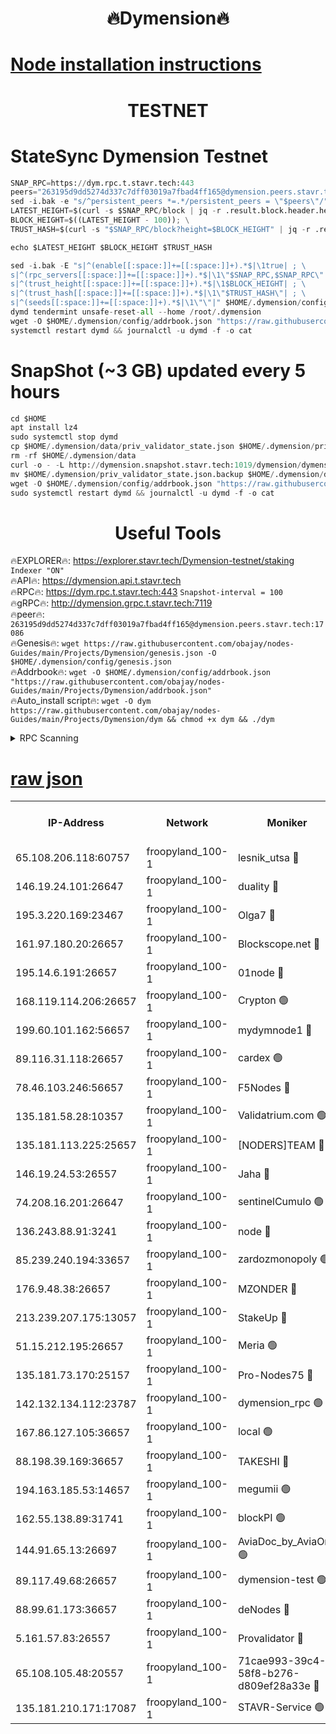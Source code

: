 <h1 align="center"> 🔥Dymension🔥</h1>

[Node installation instructions](https://github.com/obajay/nodes-Guides/tree/main/Projects/Dymension)
=

<h1 align="center"> TESTNET</h1>

# StateSync Dymension Testnet
```python
SNAP_RPC=https://dym.rpc.t.stavr.tech:443
peers="263195d9dd5274d337c7dff03019a7fbad4ff165@dymension.peers.stavr.tech:17086"
sed -i.bak -e "s/^persistent_peers *=.*/persistent_peers = \"$peers\"/" $HOME/.dymension/config/config.toml
LATEST_HEIGHT=$(curl -s $SNAP_RPC/block | jq -r .result.block.header.height); \
BLOCK_HEIGHT=$((LATEST_HEIGHT - 100)); \
TRUST_HASH=$(curl -s "$SNAP_RPC/block?height=$BLOCK_HEIGHT" | jq -r .result.block_id.hash)

echo $LATEST_HEIGHT $BLOCK_HEIGHT $TRUST_HASH

sed -i.bak -E "s|^(enable[[:space:]]+=[[:space:]]+).*$|\1true| ; \
s|^(rpc_servers[[:space:]]+=[[:space:]]+).*$|\1\"$SNAP_RPC,$SNAP_RPC\"| ; \
s|^(trust_height[[:space:]]+=[[:space:]]+).*$|\1$BLOCK_HEIGHT| ; \
s|^(trust_hash[[:space:]]+=[[:space:]]+).*$|\1\"$TRUST_HASH\"| ; \
s|^(seeds[[:space:]]+=[[:space:]]+).*$|\1\"\"|" $HOME/.dymension/config/config.toml
dymd tendermint unsafe-reset-all --home /root/.dymension
wget -O $HOME/.dymension/config/addrbook.json "https://raw.githubusercontent.com/obajay/nodes-Guides/main/Projects/Dymension/addrbook.json"
systemctl restart dymd && journalctl -u dymd -f -o cat

```
# SnapShot (~3 GB) updated every 5 hours
```python
cd $HOME
apt install lz4
sudo systemctl stop dymd
cp $HOME/.dymension/data/priv_validator_state.json $HOME/.dymension/priv_validator_state.json.backup
rm -rf $HOME/.dymension/data
curl -o - -L http://dymension.snapshot.stavr.tech:1019/dymension/dymension-snap.tar.lz4 | lz4 -c -d - | tar -x -C $HOME/.dymension --strip-components 2
mv $HOME/.dymension/priv_validator_state.json.backup $HOME/.dymension/data/priv_validator_state.json
wget -O $HOME/.dymension/config/addrbook.json "https://raw.githubusercontent.com/obajay/nodes-Guides/main/Projects/Dymension/addrbook.json"
sudo systemctl restart dymd && journalctl -u dymd -f -o cat
```

 <h1 align="center"> Useful Tools</h1>

🔥EXPLORER🔥:     https://explorer.stavr.tech/Dymension-testnet/staking        `Indexer "ON"` \
🔥API🔥:          https://dymension.api.t.stavr.tech \
🔥RPC🔥:          https://dym.rpc.t.stavr.tech:443                  `Snapshot-interval = 100` \
🔥gRPC🔥:         http://dymension.grpc.t.stavr.tech:7119 \
🔥peer🔥:         `263195d9dd5274d337c7dff03019a7fbad4ff165@dymension.peers.stavr.tech:17086` \
🔥Genesis🔥:     ```wget https://raw.githubusercontent.com/obajay/nodes-Guides/main/Projects/Dymension/genesis.json -O $HOME/.dymension/config/genesis.json``` \
🔥Addrbook🔥:    ```wget -O $HOME/.dymension/config/addrbook.json "https://raw.githubusercontent.com/obajay/nodes-Guides/main/Projects/Dymension/addrbook.json"``` \
🔥Auto_install script🔥: ```wget -O dym https://raw.githubusercontent.com/obajay/nodes-Guides/main/Projects/Dymension/dym && chmod +x dym && ./dym```

<details>
<summary>RPC Scanning</summary>

<h2 align="center"> We scan nodes in real time every 4 hours. And we provide the final result of RPC endpoints.
We cannot influence the operation of these nodes in any way. </h2>


```python
If Voting Power is higher than 0 --> then the Node is a validator of the network and may be subject to attack and be a potential threat to the chain.
```
```python
We marked such validators with a red symbol
```

</details>

[raw json](https://rpc-check.dymt.stavr.tech/dymt/rpc-dymt-result.json)
=


<table><tr><th>IP-Address</th><th>Network</th><th>Moniker</th><th>Latest Block Height</th><th>Earliest Block Height</th><th>Catching Up</th><th>Voting Power</th><th>Scan Time</th></tr><tr><td>65.108.206.118:60757</td><td>froopyland_100-1</td><td>lesnik_utsa 🔴</td><td>1547564</td><td>1</td><td>False</td><td>1</td><td>2023-12-04T10:12:10.692514525UTC</td></tr><tr><td>146.19.24.101:26647</td><td>froopyland_100-1</td><td>duality 🔴</td><td>1547567</td><td>1</td><td>False</td><td>1</td><td>2023-12-04T10:12:27.182520363UTC</td></tr><tr><td>195.3.220.169:23467</td><td>froopyland_100-1</td><td>Olga7 🔴</td><td>1547570</td><td>1</td><td>False</td><td>1</td><td>2023-12-04T10:12:44.055691357UTC</td></tr><tr><td>161.97.180.20:26657</td><td>froopyland_100-1</td><td>Blockscope.net 🔴</td><td>1547571</td><td>1</td><td>False</td><td>1</td><td>2023-12-04T10:12:48.987527966UTC</td></tr><tr><td>195.14.6.191:26657</td><td>froopyland_100-1</td><td>01node 🔴</td><td>1547571</td><td>1</td><td>False</td><td>1</td><td>2023-12-04T10:12:49.628770100UTC</td></tr><tr><td>168.119.114.206:26657</td><td>froopyland_100-1</td><td>Crypton 🟢</td><td>1547571</td><td>1</td><td>False</td><td>0</td><td>2023-12-04T10:12:49.868945740UTC</td></tr><tr><td>199.60.101.162:56657</td><td>froopyland_100-1</td><td>mydymnode1 🔴</td><td>1547564</td><td>106001</td><td>False</td><td>1</td><td>2023-12-04T10:12:11.351386048UTC</td></tr><tr><td>89.116.31.118:26657</td><td>froopyland_100-1</td><td>cardex 🟢</td><td>1547566</td><td>293001</td><td>False</td><td>0</td><td>2023-12-04T10:12:19.987365443UTC</td></tr><tr><td>78.46.103.246:56657</td><td>froopyland_100-1</td><td>F5Nodes 🔴</td><td>1547564</td><td>407001</td><td>False</td><td>1</td><td>2023-12-04T10:12:06.903102780UTC</td></tr><tr><td>135.181.58.28:10357</td><td>froopyland_100-1</td><td>Validatrium.com 🟢</td><td>1547568</td><td>591001</td><td>False</td><td>0</td><td>2023-12-04T10:12:34.038847118UTC</td></tr><tr><td>135.181.113.225:25657</td><td>froopyland_100-1</td><td>[NODERS]TEAM 🔴</td><td>1547568</td><td>737456</td><td>False</td><td>1</td><td>2023-12-04T10:12:34.384677729UTC</td></tr><tr><td>146.19.24.53:26557</td><td>froopyland_100-1</td><td>Jaha 🔴</td><td>1547568</td><td>737456</td><td>False</td><td>1</td><td>2023-12-04T10:12:34.731881780UTC</td></tr><tr><td>74.208.16.201:26647</td><td>froopyland_100-1</td><td>sentinelCumulo 🟢</td><td>1547562</td><td>820001</td><td>False</td><td>0</td><td>2023-12-04T10:11:57.626400295UTC</td></tr><tr><td>136.243.88.91:3241</td><td>froopyland_100-1</td><td>node 🔴</td><td>1547568</td><td>922548</td><td>False</td><td>1</td><td>2023-12-04T10:12:35.037017389UTC</td></tr><tr><td>85.239.240.194:33657</td><td>froopyland_100-1</td><td>zardozmonopoly 🟢</td><td>1547572</td><td>935165</td><td>False</td><td>0</td><td>2023-12-04T10:12:55.368655987UTC</td></tr><tr><td>176.9.48.38:26657</td><td>froopyland_100-1</td><td>MZONDER 🔴</td><td>1547570</td><td>1006001</td><td>False</td><td>1</td><td>2023-12-04T10:12:43.598743517UTC</td></tr><tr><td>213.239.207.175:13057</td><td>froopyland_100-1</td><td>StakeUp 🔴</td><td>1547571</td><td>1150548</td><td>False</td><td>1</td><td>2023-12-04T10:12:52.563983726UTC</td></tr><tr><td>51.15.212.195:26657</td><td>froopyland_100-1</td><td>Meria 🟢</td><td>1547561</td><td>1238063</td><td>False</td><td>0</td><td>2023-12-04T10:11:53.942068073UTC</td></tr><tr><td>135.181.73.170:25157</td><td>froopyland_100-1</td><td>Pro-Nodes75 🔴</td><td>1547564</td><td>1247564</td><td>False</td><td>1</td><td>2023-12-04T10:12:08.272063725UTC</td></tr><tr><td>142.132.134.112:23787</td><td>froopyland_100-1</td><td>dymension_rpc 🟢</td><td>1547567</td><td>1247567</td><td>False</td><td>0</td><td>2023-12-04T10:12:24.421494747UTC</td></tr><tr><td>167.86.127.105:36657</td><td>froopyland_100-1</td><td>local 🟢</td><td>1547570</td><td>1318001</td><td>False</td><td>0</td><td>2023-12-04T10:12:46.512868220UTC</td></tr><tr><td>88.198.39.169:36657</td><td>froopyland_100-1</td><td>TAKESHI 🔴</td><td>1547562</td><td>1330001</td><td>False</td><td>1</td><td>2023-12-04T10:11:57.898210027UTC</td></tr><tr><td>194.163.185.53:14657</td><td>froopyland_100-1</td><td>megumii 🟢</td><td>1547564</td><td>1390788</td><td>False</td><td>0</td><td>2023-12-04T10:12:07.883383354UTC</td></tr><tr><td>162.55.138.89:31741</td><td>froopyland_100-1</td><td>blockPI 🟢</td><td>1547571</td><td>1435053</td><td>False</td><td>0</td><td>2023-12-04T10:12:49.264340229UTC</td></tr><tr><td>144.91.65.13:26697</td><td>froopyland_100-1</td><td>AviaDoc_by_AviaOne 🟢</td><td>1547560</td><td>1462001</td><td>False</td><td>0</td><td>2023-12-04T10:12:07.549883893UTC</td></tr><tr><td>89.117.49.68:26657</td><td>froopyland_100-1</td><td>dymension-test 🟢</td><td>1547571</td><td>1473622</td><td>False</td><td>0</td><td>2023-12-04T10:12:50.256712345UTC</td></tr><tr><td>88.99.61.173:36657</td><td>froopyland_100-1</td><td>deNodes 🔴</td><td>1547568</td><td>1501386</td><td>False</td><td>1</td><td>2023-12-04T10:12:33.679818838UTC</td></tr><tr><td>5.161.57.83:26557</td><td>froopyland_100-1</td><td>Provalidator 🔴</td><td>1547561</td><td>1503071</td><td>False</td><td>1</td><td>2023-12-04T10:11:54.682054665UTC</td></tr><tr><td>65.108.105.48:20557</td><td>froopyland_100-1</td><td>71cae993-39c4-58f8-b276-d809ef28a33e 🔴</td><td>1547567</td><td>1540001</td><td>False</td><td>1</td><td>2023-12-04T10:12:24.799552785UTC</td></tr><tr><td>135.181.210.171:17087</td><td>froopyland_100-1</td><td>STAVR-Service 🟢</td><td>1547563</td><td>1545448</td><td>False</td><td>0</td><td>2023-12-04T10:12:02.429611075UTC</td></tr></table>
